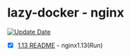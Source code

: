 # lazy-docker - nginx

[![Update Date](https://img.shields.io/badge/update-2017--06--27-brightgreen.svg?style=flat-square)](https://github.com/WindomZ/lazy-docker/tree/master/nginx#readme)

- [x] [1.13 README](https://github.com/WindomZ/lazy-docker/tree/master/nginx/1.13#readme) - nginx1.13(_Run_)
